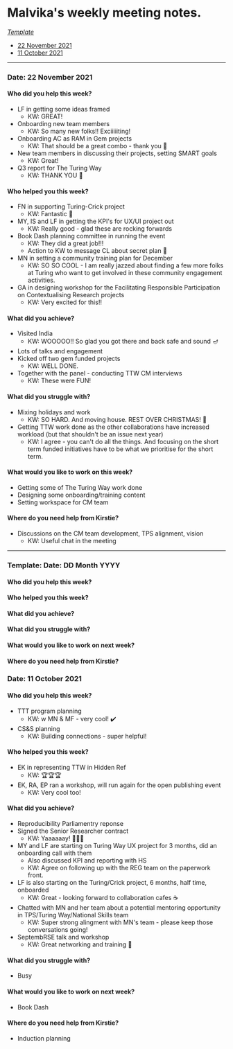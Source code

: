 # Malvika's weekly meeting notes.

*[Template](#template-date-dd-month-yyyy)*

* [22 November 2021](#date-22-November-2021)
* [11 October 2021](#date-11-October-2021)

---

### Date: 22 November 2021

#### Who did you help this week?
- LF in getting some ideas framed
  - KW: GREAT! 
- Onboarding new team members
  - KW: So many new folks!! Exciiiiiting!
- Onboarding AC as RAM in Gem projects
  - KW: That should be a great combo - thank you 🌺
- New team members in discussing their projects, setting SMART goals
  - KW: Great! 
- Q3 report for The Turing Way
  - KW: THANK YOU 🙏

#### Who helped you this week?
- FN in supporting Turing-Crick project
  - KW: Fantastic 🎊
- MY, IS and LF in getting the KPI's for UX/UI project out
  - KW: Really good - glad these are rocking forwards
- Book Dash planning committee in running the event
  - KW: They did a great job!!!
  - Action to KW to message CL about secret plan 🎁
- MN in setting a community training plan for December
  - KW: SO SO COOL - I am really jazzed about finding a few more folks at Turing who want to get involved in these community engagement activities.
- GA in designing workshop for the Facilitating Responsible Participation on Contextualising Research projects
  - KW: Very excited for this!!

#### What did you achieve?
- Visited India
  - KW: WOOOOO!! So glad you got there and back safe and sound 🪔
- Lots of talks and engagement
- Kicked off two gem funded projects
  - KW: WELL DONE.
- Together with the panel - conducting TTW CM interviews
  - KW: These were FUN!

#### What did you struggle with?
- Mixing holidays and work
  - KW: SO HARD. And moving house. REST OVER CHRISTMAS! 🎄
- Getting TTW work done as the other collaborations have increased workload (but that shouldn't be an issue next year)
  - KW: I agree - you can't do all the things. And focusing on the short term funded initiatives have to be what we prioritise for the short term.

#### What would you like to work on this week?
- Getting some of The Turing Way work done
- Designing some onboarding/training content
- Setting workspace for CM team

#### Where do you need help from Kirstie?
- Discussions on the CM team development, TPS alignment, vision
  - KW: Useful chat in the meeting

---

### Template: Date: DD Month YYYY

#### Who did you help this week?

#### Who helped you this week?

#### What did you achieve?

#### What did you struggle with?

#### What would you like to work on next week?

#### Where do you need help from Kirstie?

### Date: 11 October 2021

#### Who did you help this week?
- TTT program planning
  - KW: w MN & MF - very cool! ✔️
- CS&S planning
  - KW: Building connections - super helpful!

#### Who helped you this week?
- EK in representing TTW in Hidden Ref
  - KW: 🏆🏆🏆
- EK, RA, EP ran a workshop, will run again for the open publishing event
  - KW: Very cool too! 

#### What did you achieve?
- Reproducibility Parliamentry reponse
- Signed the Senior Researcher contract
  - KW: Yaaaaaay! 🎊🎊🎊
- MY and LF are starting on Turing Way UX project for 3 months, did an onboarding call with them
  - Also discussed KPI and reporting with HS
  - KW: Agree on following up with the REG team on the paperwork front.
- LF is also starting on the Turing/Crick project, 6 months, half time, onboarded
  - KW: Great - looking forward to collaboration cafes ☕
- Chatted with MN and her team about a potential mentoring opportunity in TPS/Turing Way/National Skills team
  - KW: Super strong alingment with MN's team - please keep those conversations going!
- SeptembRSE talk and workshop
  - KW: Great networking and training 💖

#### What did you struggle with?
- Busy

#### What would you like to work on next week?
- Book Dash

#### Where do you need help from Kirstie?
- Induction planning
